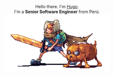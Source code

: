 <p align="center" width="100%">
  <br>
  <br>
    Hello there. I'm <a href="https://medium.com/@hugo.roca">Hugo</a>.<br> I'm a <b>Senior Software Engineer</b> from Perú.
  <br>
  <img src="https://github.com/selimdoyranli/selimdoyranli/blob/master/preview.gif" width="350" />
</p>
